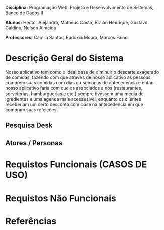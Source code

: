 **Disciplina:** Programação Web, Projeto e Desenvolvimento de Sistemas, Banco de Dados II

**Alunos:** Hector Alejandro, Matheus Costa, Braian Henrique, Gustavo Galdino, Nelson Almeida

**Professores:** Camila Santos, Eudóxia Moura, Marcos Faino

# Descrição Geral do Sistema
 Nosso aplicativo tem como o ideal base de diminuir o descarte exagerado de comidas, fazendo com que através de nosso aplicativo as pessoas comprem suas comidas com dias ou semanas de antecedencia e então nosso aplicativo faria com que os associados a nós (restaurantes, sorveterias, hamburguerias e etc.) sempre tivessem uma media de igredientes e uma agenda mais acessesivel, enquanto os clientes receberiam um certo desconto com base na antecedencia em que compram suas refeições.

## Pesquisa Desk

## Atores / Personas 

# Requistos Funcionais (CASOS DE USO)


# Requistos Não Funcionais

# Referências